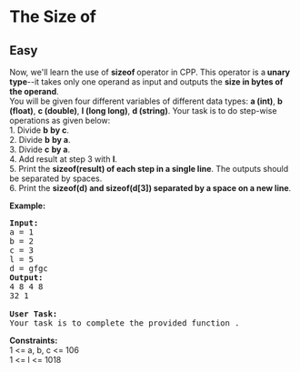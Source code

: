 # The Size of
## Easy
<div class="problems_problem_content__Xm_eO"><p>Now, we'll learn the use of <strong>sizeof </strong>operator in CPP. This operator is a<strong> unary type</strong>--it takes only one operand as input and outputs the <strong>size in bytes of the operand</strong>.<br>
You will be given four different variables of different data types: <strong>a (int)</strong>, <strong>b (float)</strong>, <strong>c (double)</strong>, <strong>l (long long)</strong>, <strong>d (string)</strong>. Your task is to do step-wise operations as given below:<br>
1. Divide <strong>b</strong> <strong>by c</strong>.<br>
2. Divide <strong>b</strong> <strong>by a</strong>.<br>
3. Divide <strong>c</strong> <strong>by a</strong>.<br>
4. Add result at step 3 with <strong>l</strong>.<br>
5. Print the <strong>sizeof(result) of each step in a single line</strong>. The outputs should be separated by spaces.<br>
6. Print the <strong>sizeof(d) and sizeof(d[3]) separated by a space on a new line</strong>.</p>

<p><strong>Example:</strong></p>

<pre><strong>Input:</strong>
a = 1 
b = 2
c = 3
l = 5
d = gfgc
<strong>Output:
</strong>4 8 4 8
32 1

<strong>User Task: </strong>
Your task is to complete the provided function . </pre>

<p><strong>Constraints:</strong><br>
1 &lt;= a, b, c &lt;= 106<br>
1 &lt;= l &lt;= 1018</p>
</div>